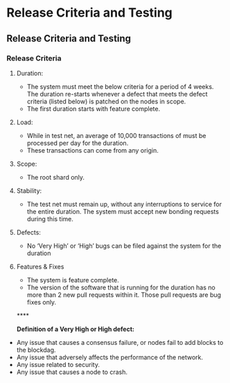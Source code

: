 # Release Criteria and Testing



## Release Criteria and Testing

### Release Criteria

1. Duration: 
   * The system must meet the below criteria for a period of 4 weeks.  The duration re-starts whenever a defect that meets the defect criteria \(listed below\) is patched on the nodes in scope.
   * The first duration starts with feature complete.
2. Load:
   * While in test net, an average of 10,000 transactions of must be processed per day for the duration.
   * These transactions can come from any origin. 
3. Scope: 
   * The root shard only.
4. Stability: 
   * The test net must remain up, without any interruptions to service for the entire duration.  The system must accept new bonding requests during this time.
5. Defects: 
   * No ‘Very High’ or ‘High’ bugs can be filed against the system for the duration 
6. Features & Fixes

   * The system is feature complete. 
   * The version of the software that is running for the duration has no more than 2 new pull requests within it.  Those pull requests are bug fixes only.

   \*\*\*\*

   **Definition of a Very High or High defect:**

* Any issue that causes a consensus failure, or nodes fail to add blocks to the blockdag.
* Any issue that adversely affects the performance of the network.
* Any issue related to security.
* Any issue that causes a node to crash.


